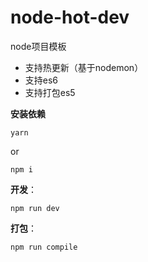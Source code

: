 # node-hot-dev

node项目模板

+ 支持热更新（基于nodemon）
+ 支持es6
+ 支持打包es5


**安装依赖**

```ls
yarn
```
or

```ls
npm i
```

**开发**：

```ls
npm run dev
```

**打包**：

```ls
npm run compile
```